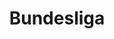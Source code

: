 ---
title: Bundesliga
crosslinks:
- soccer
- fohlenelf
- zweiteliga
- hsv
- LeedsUnited
- diewolfe
- IPTV
- de
- Bayer04
- PremierLeague
- reddevils
- LateStageCapitalism
- MLS
---